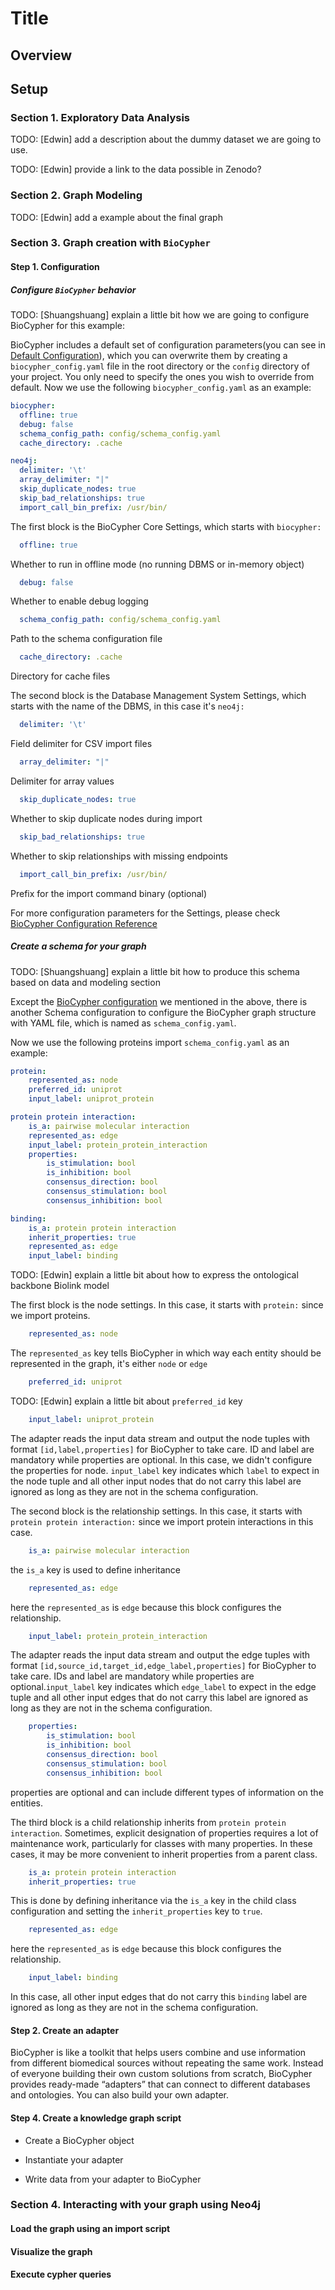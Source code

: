 # Title

## Overview

## Setup

### Section 1. Exploratory Data Analysis
TODO: [Edwin] add a description about the dummy dataset we are going to use.

TODO: [Edwin] provide a link to the data possible in Zenodo?

### Section 2. Graph Modeling
TODO: [Edwin] add a example about the final graph

### Section 3. Graph creation with `BioCypher`

#### Step 1. Configuration

##### Configure `BioCypher` behavior
TODO: [Shuangshuang] explain a little bit how we are going to configure BioCypher for this example:

BioCypher includes a default set of configuration parameters(you can see in [Default Configuration](https://biocypher.org/BioCypher/reference/biocypher-config/#default-configuration)), which you can overwrite them by creating a `biocypher_config.yaml` file in the root directory or the `config` directory of your project. You only need to specify the ones you wish to override from default. 
Now we use the following `biocypher_config.yaml` as an example:
```yaml
biocypher:
  offline: true
  debug: false
  schema_config_path: config/schema_config.yaml
  cache_directory: .cache

neo4j:
  delimiter: '\t'
  array_delimiter: "|"
  skip_duplicate_nodes: true
  skip_bad_relationships: true
  import_call_bin_prefix: /usr/bin/
```
The first block is the BioCypher Core Settings, which starts with `biocypher:`

```yaml
  offline: true
```
Whether to run in offline mode (no running DBMS or in-memory object)
```yaml
  debug: false
```
Whether to enable debug logging
```yaml
  schema_config_path: config/schema_config.yaml
```
Path to the schema configuration file
```yaml
  cache_directory: .cache
```
Directory for cache files

The second block is the Database Management System Settings, which starts with the name of the DBMS, in this case it's `neo4j:`

```yaml
  delimiter: '\t'
```
Field delimiter for CSV import files
```yaml
  array_delimiter: "|"
```
Delimiter for array values
```yaml
  skip_duplicate_nodes: true
```
Whether to skip duplicate nodes during import
```yaml
  skip_bad_relationships: true
```
Whether to skip relationships with missing endpoints
```yaml
  import_call_bin_prefix: /usr/bin/
```
Prefix for the import command binary (optional)

For more configuration parameters for the Settings, please check [BioCypher Configuration Reference](https://biocypher.org/BioCypher/reference/biocypher-config/)


##### Create a schema for your graph
TODO: [Shuangshuang] explain a little bit how to produce this schema based on data and modeling section

Except the [BioCypher configuration](#configure-biocypher-behavior) we mentioned in the above, there is another Schema configuration to configure the BioCypher graph structure with YAML file, which is named as `schema_config.yaml`.

Now we use the following proteins import `schema_config.yaml` as an example:

```yaml
protein:
    represented_as: node
    preferred_id: uniprot
    input_label: uniprot_protein

protein protein interaction:
    is_a: pairwise molecular interaction
    represented_as: edge
    input_label: protein_protein_interaction
    properties:
        is_stimulation: bool
        is_inhibition: bool
        consensus_direction: bool
        consensus_stimulation: bool
        consensus_inhibition: bool

binding:
    is_a: protein protein interaction
    inherit_properties: true
    represented_as: edge
    input_label: binding
```
TODO: [Edwin] explain a little bit about how to express the ontological backbone Biolink model

The first block is the node settings. In this case, it starts with `protein:` since we import proteins.

```yaml
    represented_as: node
```
The `represented_as` key tells BioCypher in which way each entity should be represented in the graph, it's either `node` or `edge`

```yaml
    preferred_id: uniprot
```
TODO: [Edwin] explain a little bit about `preferred_id` key
```yaml
    input_label: uniprot_protein
```
The adapter reads the input data stream and output the node tuples with format `[id,label,properties]` for BioCypher to take care. ID and label are mandatory while properties are optional. In this case, we didn't configure the properties for node. `input_label` key indicates which `label` to expect in the node tuple and all other input nodes that do not carry this label are ignored as long as they are not in the schema configuration.

The second block is the relationship settings. In this case, it starts with `protein protein interaction:` since we import protein interactions in this case.

```yaml
    is_a: pairwise molecular interaction

```
the `is_a` key is used to define inheritance
```yaml
    represented_as: edge
```
here the `represented_as` is `edge` because this block configures the relationship.
```yaml
    input_label: protein_protein_interaction
```
The adapter reads the input data stream and output the edge tuples with format `[id,source_id,target_id,edge_label,properties]` for BioCypher to take care. IDs and label are mandatory while properties are optional.`input_label` key indicates which `edge_label` to expect in the edge tuple and all other input edges that do not carry this label are ignored as long as they are not in the schema configuration.

```yaml
    properties:
        is_stimulation: bool
        is_inhibition: bool
        consensus_direction: bool
        consensus_stimulation: bool
        consensus_inhibition: bool
```
properties are optional and can include different types of information on the entities.

The third block is a child relationship inherits from `protein protein interaction`. Sometimes, explicit designation of properties requires a lot of maintenance work, particularly for classes with many properties. In these cases, it may be more convenient to inherit properties from a parent class. 
```yaml
    is_a: protein protein interaction
    inherit_properties: true
```
This is done by defining inheritance via the `is_a` key in the child class configuration and setting the `inherit_properties` key to `true`.
```yaml
    represented_as: edge
```
here the `represented_as` is `edge` because this block configures the relationship.
```yaml
    input_label: binding
```
In this case, all other input edges that do not carry this `binding` label are ignored as long as they are not in the schema configuration.


#### Step 2. Create an adapter
BioCypher is like a toolkit that helps users combine and use information from different biomedical sources without repeating the same work. Instead of everyone building their own custom solutions from scratch, BioCypher provides ready-made “adapters” that can connect to different databases and ontologies. You can also build your own adapter.



#### Step 4. Create a knowledge graph script

- Create a BioCypher object


- Instantiate your adapter


- Write data from your adapter to BioCypher
  
### Section 4. Interacting with your graph using Neo4j
#### Load the graph using an import script
#### Visualize the graph
#### Execute cypher queries

